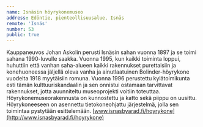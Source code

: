 ```yaml
---
name: Isnäsin höyrykonemuseo
address: Edöntie, pienteollisuusalue, Isnäs
remote: 'Isnäs'
number: 53
public: true
---
```

Kauppaneuvos Johan Askolin perusti Isnäsin sahan vuonna 1897 ja se toimi sahana 1990-luvulle saakka. Vuonna 1995, kun kaikki toiminta loppui, huhuttiin että vanhan saha-alueen kaikki rakennukset purettaisiin ja konehuoneessa jäljellä oleva vanha ja ainutlaatuinen Bolinder-höyrykone vuodelta 1918 myytäisiin romuna. Vuonna 1996 perustettu kylätoimikunta esti tämän kulttuuriskandaalin ja sen onnistui ostamaan tarvittavat rakennukset, jotta auunniteltu museoprojekti voitiin toteuttaa. Höyrykonemuseorakennusta on kunnostettu ja katto sekä piippu on uusittu. Höyrykoneeseen on asennettu tietokoneohjattu järjestelmä, jolla sen toimintaa pystytään esittelemään.
[www.isnasbyarad.fi/hoyrykone](http://www.isnasbyarad.fi/hoyrykone)
